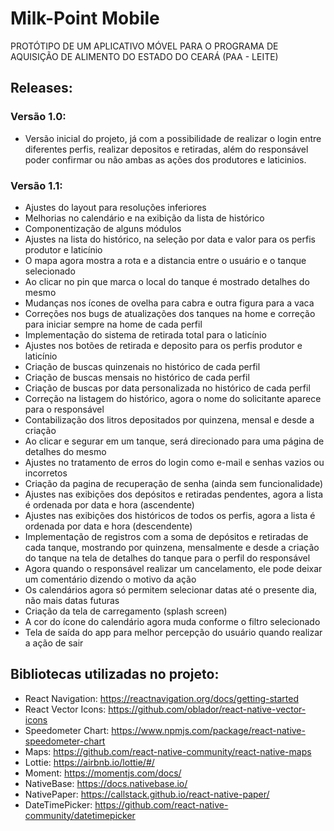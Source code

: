 # Milk-Point Mobile
PROTÓTIPO DE UM APLICATIVO MÓVEL PARA O PROGRAMA DE AQUISIÇÃO DE ALIMENTO DO ESTADO DO CEARÁ (PAA - LEITE)

## Releases:
### Versão 1.0:
- Versão inicial do projeto, já com a possibilidade de realizar o login entre diferentes perfis, realizar depositos e retiradas, além do responsável poder confirmar ou não ambas as ações dos produtores e laticinios.

### Versão 1.1:
- Ajustes do layout para resoluções inferiores
- Melhorias no calendário e na exibição da lista de histórico
- Componentização de alguns módulos
- Ajustes na lista do histórico, na seleção por data e valor para os perfis produtor e laticínio
- O mapa agora mostra a rota e a distancia entre o usuário e o tanque selecionado
- Ao clicar no pin que marca o local do tanque é mostrado detalhes do mesmo
- Mudanças nos ícones de ovelha para cabra e outra figura para a vaca
- Correções nos bugs de atualizações dos tanques na home e correção para iniciar sempre na home de cada perfil
- Implementação do sistema de retirada total para o laticínio
- Ajustes nos botões de retirada e deposito para os perfis produtor e laticínio
- Criação de buscas quinzenais no histórico de cada perfil
- Criação de buscas mensais no histórico de cada perfil
- Criação de buscas por data personalizada no histórico de cada perfil
- Correção na listagem do histórico, agora o nome do solicitante aparece para o responsável
- Contabilização dos litros depositados por quinzena, mensal e desde a criação 
- Ao clicar e segurar em um tanque, será direcionado para uma página de detalhes do mesmo
- Ajustes no tratamento de erros do login como e-mail e senhas vazios ou incorretos
- Criação da pagina de recuperação de senha (ainda sem funcionalidade)
- Ajustes nas exibições dos depósitos e retiradas pendentes, agora a lista é ordenada por data e hora (ascendente)
- Ajustes nas exibições dos históricos de todos os perfis, agora a lista é ordenada por data e hora (descendente)
- Implementação de registros com a soma de depósitos e retiradas de cada tanque, mostrando por quinzena, mensalmente e desde a criação do tanque na tela de detalhes do tanque para o perfil do responsável
- Agora quando o responsável realizar um cancelamento, ele pode deixar um comentário dizendo o motivo da ação
- Os calendários agora só permitem selecionar datas até o presente dia, não mais datas futuras
- Criação da tela de carregamento (splash screen)
- A cor do ícone do calendário agora muda conforme o filtro selecionado
- Tela de saída do app para melhor percepção do usuário quando realizar a ação de sair

## Bibliotecas utilizadas no projeto:
- React Navigation: https://reactnavigation.org/docs/getting-started
- React Vector Icons: https://github.com/oblador/react-native-vector-icons
- Speedometer Chart: https://www.npmjs.com/package/react-native-speedometer-chart
- Maps: https://github.com/react-native-community/react-native-maps
- Lottie: https://airbnb.io/lottie/#/
- Moment: https://momentjs.com/docs/
- NativeBase: https://docs.nativebase.io/
- NativePaper: https://callstack.github.io/react-native-paper/
- DateTimePicker: https://github.com/react-native-community/datetimepicker
  



